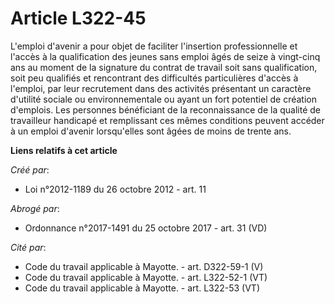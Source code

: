 # Article L322-45

L'emploi d'avenir a pour objet de faciliter l'insertion professionnelle et l'accès à la qualification des jeunes sans emploi
âgés de seize à vingt-cinq ans au moment de la signature du contrat de travail soit sans qualification, soit peu qualifiés et
rencontrant des difficultés particulières d'accès à l'emploi, par leur recrutement dans des activités présentant un caractère
d'utilité sociale ou environnementale ou ayant un fort potentiel de création d'emplois. Les personnes bénéficiant de la
reconnaissance de la qualité de travailleur handicapé et remplissant ces mêmes conditions peuvent accéder à un emploi
d'avenir lorsqu'elles sont âgées de moins de trente ans.

**Liens relatifs à cet article**

_Créé par_:

  - Loi n°2012-1189 du 26 octobre 2012 - art. 11

_Abrogé par_:

  - Ordonnance n°2017-1491 du 25 octobre 2017 - art. 31 (VD)

_Cité par_:

  - Code du travail applicable à Mayotte. - art. D322-59-1 (V)
  - Code du travail applicable à Mayotte. - art. L322-52-1 (VT)
  - Code du travail applicable à Mayotte. - art. L322-53 (VT)
